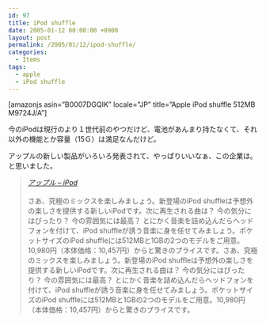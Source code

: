 ```yaml
---
id: 97
title: iPod shuffle
date: 2005-01-12 00:00:00 +0900
layout: post
permalink: /2005/01/12/ipod-shuffle/
categories:
  - Items
tags:
  - apple
  - iPod shuffle
---
```

[amazonjs asin=&#8221;B0007DGQIK&#8221; locale=&#8221;JP&#8221; title=&#8221;Apple iPod shuffle 512MB M9724J/A&#8221;]

今のiPodは現行のより１世代前のやつだけど、電池があんまり持たなくて、それ以外の機能とか容量（15Ｇ）は満足なんだけど。
  
アップルの新しい製品がいろいろ発表されて、やっぱりいいなぁ、この企業は。と思いました。

<!--more-->

<blockquote cite="http://www.apple.com/jp/ipodshuffle/" title="アップル - iPod">
  <p>
    <cite><a href="http://www.apple.com/jp/ipodshuffle/" rel="external nofollow">アップル &#8211; iPod</a></cite><br /> <br /> さあ、究極のミックスを楽しみましょう。新登場のiPod shuffleは予想外の楽しさを提供する新しいiPodです。次に再生される曲は？ 今の気分にはぴったり？ 今の雰囲気には最高？ とにかく音楽を詰め込んだらヘッドフォンを付けて、iPod shuffleが誘う音楽に身を任せてみましょう。ポケットサイズのiPod shuffleには512MBと1GBの2つのモデルをご用意。10,980円（本体価格：10,457円）からと驚きのプライスです。さあ、究極のミックスを楽しみましょう。新登場のiPod shuffleは予想外の楽しさを提供する新しいiPodです。次に再生される曲は？ 今の気分にはぴったり？ 今の雰囲気には最高？ とにかく音楽を詰め込んだらヘッドフォンを付けて、iPod shuffleが誘う音楽に身を任せてみましょう。ポケットサイズのiPod shuffleには512MBと1GBの2つのモデルをご用意。10,980円（本体価格：10,457円）からと驚きのプライスです。
  </p>
</blockquote>
